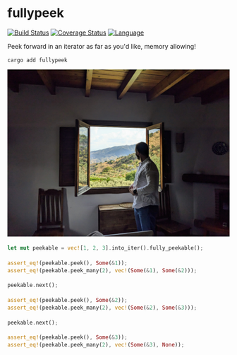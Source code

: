 # fullypeek

[![Build Status](https://github.com/clintval/fullypeek/actions/workflows/rust.yml/badge.svg?branch=main)](https://github.com/clintval/fullypeek/actions/workflows/rust.yml)
[![Coverage Status](https://coveralls.io/repos/github/clintval/fullypeek/badge.svg?branch=main)](https://coveralls.io/github/clintval/fullypeek?branch=main)
[![Language](https://img.shields.io/badge/language-rust-DEA584.svg)](https://www.rust-lang.org/)

Peek forward in an iterator as far as you'd like, memory allowing!

```console
cargo add fullypeek
```

![El Chorro, Spain](.github/img/cover.jpg)

```rust
let mut peekable = vec![1, 2, 3].into_iter().fully_peekable();

assert_eq!(peekable.peek(), Some(&1));
assert_eq!(peekable.peek_many(2), vec!(Some(&1), Some(&2)));

peekable.next();

assert_eq!(peekable.peek(), Some(&2));
assert_eq!(peekable.peek_many(2), vec!(Some(&2), Some(&3)));

peekable.next();

assert_eq!(peekable.peek(), Some(&3));
assert_eq!(peekable.peek_many(2), vec!(Some(&3), None));
```
